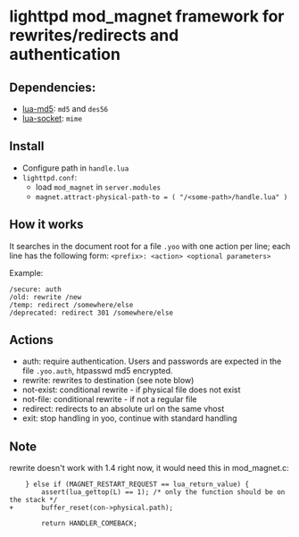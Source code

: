 # lighttpd mod_magnet framework for rewrites/redirects and authentication

## Dependencies:
 - [lua-md5](https://github.com/keplerproject/md5): `md5` and `des56`
 - [lua-socket](http://www.tecgraf.puc-rio.br/luasocket/): `mime`

## Install

* Configure path in `handle.lua`
* `lighttpd.conf`:
  * load `mod_magnet` in `server.modules`
  * `magnet.attract-physical-path-to = ( "/<some-path>/handle.lua" )`

## How it works

It searches in the document root for a file `.yoo` with one action per line;
each line has the following form: `<prefix>: <action> <optional parameters>`

Example:

    /secure: auth
    /old: rewrite /new
    /temp: redirect /somewhere/else
    /deprecated: redirect 301 /somewhere/else

## Actions

* auth: require authentication. Users and passwords are expected in the file `.yoo.auth`, htpasswd md5 encrypted.
* rewrite: rewrites to destination (see note blow)
* not-exist: conditional rewrite - if physical file does not exist
* not-file: conditional rewrite - if not a regular file
* redirect: redirects to an absolute url on the same vhost
* exit: stop handling in yoo, continue with standard handling

## Note

rewrite doesn't work with 1.4 right now, it would need this in mod_magnet.c:

	 	} else if (MAGNET_RESTART_REQUEST == lua_return_value) {
	 		assert(lua_gettop(L) == 1); /* only the function should be on the stack */
	+		buffer_reset(con->physical.path);
	
	 		return HANDLER_COMEBACK;
